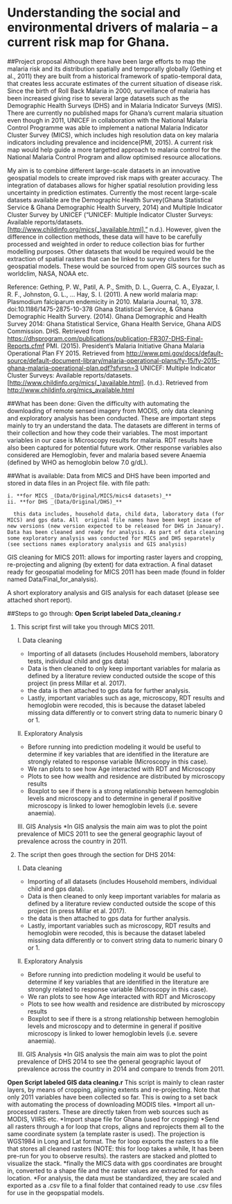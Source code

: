 # Understanding the social and environmental drivers of malaria – a current risk map for Ghana.
##Project proposal
Although there have been large efforts to map the malaria risk and its distribution spatially and temporally globally (Gething et al., 2011) they are built from a historical framework of spatio-temporal data, that creates less accurate estimates of the current situation of disease risk. Since the birth of Roll Back Malaria in 2000, surveillance of malaria has been increased giving rise to several large datasets such as the Demographic Health Surveys (DHS) and in Malaria Indicator Surveys (MIS). There are currently no published maps for Ghana’s current malaria situation even though in 2011, UNICEF in collaboration with the National Malaria Control Programme was able to implement a national Malaria Indicator Cluster Survey (MICS), which includes high resolution data on key malaria indicators including prevalence and incidence(PMI, 2015).  A current risk map would help guide a more targetted approach to malaria control for the National Malaria Control Program and allow optimised resource allocations.

My aim is to combine different large-scale datasets in an innovative geospatial models to create improved risk maps with greater accuracy. The integration of databases allows for higher spatial resolution providing less uncertainty in prediction estimates. Currently the most recent large-scale datasets available are the Demographic Health Survey(Ghana Statistical Service & Ghana Demographic Health Survery, 2014) and Multiple Indicator Cluster Survey by UNICEF (“UNICEF: Multiple Indicator Cluster Surveys: Available reports/datasets. [http://www.childinfo.org/mics{_}available.html],” n.d.).  However, given the difference in collection methods, these data will have to be carefully processed and weighted in order to reduce collection bias for further modelling purposes. Other datasets that would be required would be the extraction of spatial rasters that can be linked to survey clusters for the geospatial models. These would be sourced from open GIS sources such as worldclim, NASA, NOAA etc.

Reference:
Gething, P. W., Patil, A. P., Smith, D. L., Guerra, C. A., Elyazar, I. R. F., Johnston, G. L., … Hay, S. I. (2011). A new world malaria map: Plasmodium falciparum endemicity in 2010. Malaria Journal, 10, 378. doi:10.1186/1475-2875-10-378
Ghana Statistical Service, & Ghana Demographic Health Survery. (2014). Ghana Demographic and Health Survey 2014: Ghana Statistical Service, Ghana Health Service, Ghana AIDS Commission. DHS. Retrieved from https://dhsprogram.com/publications/publication-FR307-DHS-Final-Reports.cfmf
PMI. (2015). President’s Malaria Initiative Ghana Malaria Operational Plan FY 2015. Retrieved from http://www.pmi.gov/docs/default-source/default-document-library/malaria-operational-plans/fy-15/fy-2015-ghana-malaria-operational-plan.pdf?sfvrsn=3
UNICEF: Multiple Indicator Cluster Surveys: Available reports/datasets. [http://www.childinfo.org/mics{_}available.html]. (n.d.). Retrieved from http://www.childinfo.org/mics_available.html

##What has been done:
Given the difficulty with automating the downloading of remote sensed imagery from MODIS, only data cleaning and exploratory analysis has been conducted. These are important steps mainly to try an understand the data. The datasets are different in terms of their collection and how they code their variables. The most important variables in our case is Microscopy results for malaria. RDT results have also been captured for potential future work. Other response variables also considered are Hemoglobin, fever and malaria based severe Anaemia (defined by WHO as hemoglobin below 7.0 g/dL).

##What is available:
Data from MICS and DHS have been imported and stored in data files in an Project file. with file path:

	i. **for MICS _(Data/Original/MICS/mics4 datasets)_** 
	ii. **for DHS _(Data/Original/DHS)_**
	
      this data includes, household data, child data, laboratory data (for MICS) and gps data. All 	original file names have been kept incase of new versions (new version expected to be released for DHS in January). Data has been cleaned and ready for analysis. As part of data cleaning some exploratory analysis was conducted for MICS and DHS separately (see sections names exploratory analysis and GIS analysis) 

GIS cleaning for MICS 2011: allows for importing raster layers and cropping, re-projecting and aligning (by extent) for data extraction. A final dataset ready for geospatial modeling for MICS 2011 has been made (found in folder named Data/Final_for_analysis).

A short exploratory analysis and GIS analysis for each dataset (please see attached short report).

##Steps to go through:
**Open Script labeled Data_cleaning.r**

1. This script first will take you through MICS 2011.

	I. Data cleaning
	* Importing of all datasets (includes Household members, laboratory tests, individual child and gps data)
	* Data is then cleaned to only keep important variables for malaria as defined by a literature review conducted outside 	the scope of this project (in press Millar et al. 2017).
	* the data is then attached to gps data for further analysis.
	* Lastly, important variables such as age, microscopy, RDT results and hemoglobin were recoded, this is because the dataset labeled missing data differently or to convert string data to numeric binary 0 or 1.
	
	II. Exploratory Analysis
	* Before running into prediction modeling it would be useful to determine if key variables that are identified in the literature are strongly related to response variable (Microscopy in this case).
	* We ran plots to see how Age interacted with RDT and Microscopy
	* Plots to see how wealth and residence are distributed by microscopy results
	* Boxplot to see if there is a strong relationship between hemoglobin levels and microscopy and to determine in general if positive microscopy is linked to lower hemoglobin levels	(i.e. severe anaemia).
	
	III. GIS Analysis
	*In GIS analysis the main aim was to plot the point prevalence of MICS 2011 to see the general geographic layout of prevalence across the country in 2011.

2. The script then goes through the section for DHS 2014:

	I. Data cleaning
	* Importing of all datasets (includes Household members, individual child and gps data).
	* Data is then cleaned to only keep important variables for malaria as defined by a literature review conducted outside the scope of this project (in press Millar et al. 2017).
	* the data is then attached to gps data for further analysis.
	* Lastly, important variables such as microscopy, RDT results and hemoglobin were recoded, this is because the dataset labeled missing data differently or to convert string data to numeric binary 0 or 1.
	
	II. Exploratory Analysis
	* Before running into prediction modeling it would be useful to determine if key variables that are identified in the literature are strongly related to response variable (Microscopy in this case).
	* We ran plots to see how Age interacted with RDT and Microscopy
	* Plots to see how wealth and residence are distributed by microscopy results
	* Boxplot to see if there is a strong relationship between hemoglobin levels and microscopy and to determine in general if positive microscopy is linked to lower hemoglobin levels	(i.e. severe anaemia).
	
	III. GIS Analysis
	*In GIS analysis the main aim was to plot the point prevalence of DHS 2014 to see the general geographic layout of prevalence across the country in 2014 and compare to trends from 2011.
 

**Open Script labeled GIS data cleaning.r**
	This script is mainly to clean raster layers, by means of cropping, aligning extents and re-projecting. Note that only 2011 variables have been collected so far. This is owing to a set back with automating the process of downloading MODIS tiles.
	*Import all un-processed rasters. These are directly taken from web sources such as MODIS, VIIRS etc.
	*Import shape file for Ghana (used for cropping)
	*Send all rasters through a for loop that crops, aligns and reprojects them all to the same coordinate system (a template raster is used). The projection is WGS1984 in Long and Lat format. The for loop exports the rasters to a file that stores all cleaned rasters (NOTE: this for loop takes a while, It has been pre-run for you to observe results).
the rasters are stacked and plotted to visualize the stack.
	*finally the MICS data with gps coordinates are brought in, converted to a shape file and the raster values are extracted for each location.
	*For analysis, the data must be standardized, they are scaled and exported as a .csv file to a final folder that contained ready to use .csv files for use in the geopspatial models.
